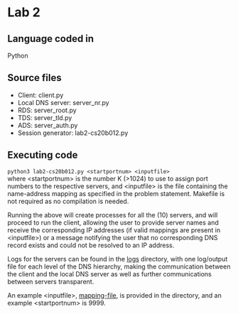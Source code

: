 # Lab 2

## Language coded in

Python

## Source files
- Client: client.py <br>
- Local DNS server: server_nr.py <br>
- RDS: server_root.py <br>
- TDS: server_tld.py <br>
- ADS: server_auth.py <br>
- Session generator: lab2-cs20b012.py <br>

## Executing code

`python3 lab2-cs20b012.py <startportnum> <inputfile>` <br>
where \<startportnum\> is the number K (>1024) to use to assign port numbers to the respective servers, and \<inputfile\> is the file containing the name-address mapping as specified in the problem statement. Makefile is not required as no compilation is needed.

Running the above will create processes for all the (10) servers, and will proceed to run the client, allowing the user to provide server names and receive the corresponding IP addresses (if valid mappings are present in \<inputfile\>) or a message notifying the user that no corresponding DNS record exists and could not be resolved to an IP address.

Logs for the servers can be found in the [logs](logs/) directory, with one log/output file for each level of the DNS hierarchy, making the communication between the client and the local DNS server as well as further communications between servers transparent.

An example \<inputfile\>, [mapping-file](mapping-file), is provided in the directory, and an example \<startportnum\> is 9999.